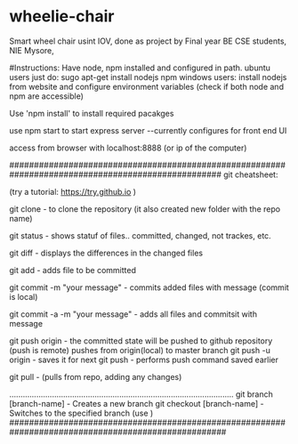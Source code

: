 # wheelie-chair
Smart wheel chair usint IOV, done as project by Final year BE CSE students, NIE Mysore,

#Instructions:
Have node, npm installed and configured in path.
		ubuntu users just do: sugo apt-get install nodejs npm
		windows users: install nodejs from website and configure environment variables (check if both node and npm are accessible)

Use 'npm install' to install required pacakges

use npm start to start express server --currently configures for front end UI

access from browser with localhost:8888 (or ip of the computer)






###################################################################################################
git cheatsheet:

(try a tutorial: https://try.github.io )

git clone <URL>		- to clone the repository (it also created new folder with the repo name)

git status			- shows statuf of files.. committed, changed, not trackes, etc.

git diff 			- displays the differences in the changed files

git add <FILENAME>	- adds file to be committed

git commit -m "your message" - commits added files with message (commit is local)

git commit -a -m "your message" - adds all files and commitsit with message

git push origin <BRANCH> - the committed state will be pushed to github repository (push is remote)
							pushes from origin(local) to master branch
git push -u origin <BRANCH> - saves it for next
git push 					- performs push command saved earlier

git pull 					- (pulls from repo, adding any changes)


....................................................................................................
git branch [branch-name]	-	Creates a new branch
git checkout [branch-name]	-	Switches to the specified branch
								(use )
####################################################################################################
